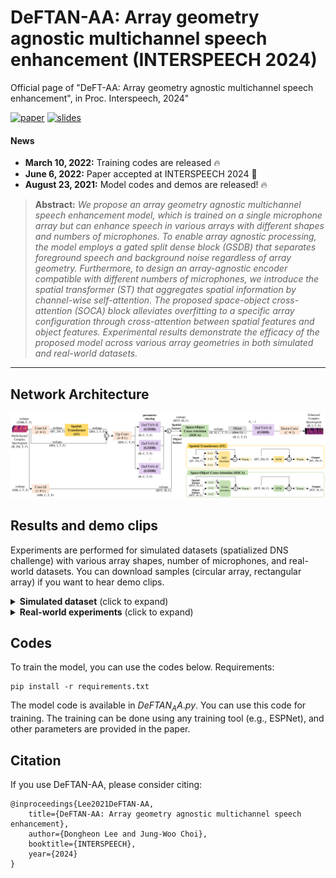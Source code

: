 # DeFTAN-AA: Array geometry agnostic multichannel speech enhancement (INTERSPEECH 2024)

Official page of "DeFT-AA: Array geometry agnostic multichannel speech enhancement", in Proc. Interspeech, 2024"

[![paper](https://img.shields.io/badge/Paper-Pdf-%3CCOLOR%3E.svg)](https://drive.google.com/file/d/1V-At97d8S8PyoD66rHIKIe-IcG5KpiN_/view?usp=drive_link)
[![slides](https://img.shields.io/badge/Presentation-Slides-B762C1)](https://docs.google.com/presentation/d/1hnu4qGVKGEVDufHMNMTuTKUJRM62Ld-5/edit?usp=drive_link&ouid=105609476270770897731&rtpof=true&sd=true)

#### News
- **March 10, 2022:** Training codes are released :fire:
- **June 6, 2022:** Paper accepted at INTERSPEECH 2024 :tada: 
- **August 23, 2021:** Model codes and demos are released! :fire:

> **Abstract:** *We propose an array geometry agnostic multichannel speech enhancement model, which is trained on a single microphone array but can enhance speech in various arrays with different shapes and numbers of microphones. To enable array agnostic processing, the model employs a gated split dense block (GSDB) that separates foreground speech and background noise regardless of array geometry. Furthermore, to design an array-agnostic encoder compatible with different numbers of microphones, we introduce the spatial transformer (ST) that aggregates spatial information by channel-wise self-attention. The proposed space-object cross-attention (SOCA) block alleviates overfitting to a specific array configuration through cross-attention between spatial features and object features. Experimental results demonstrate the efficacy of the proposed model across various array geometries in both simulated and real-world datasets.* 
<hr />

## Network Architecture

<img src = ./figure/Model.png>

## Results and demo clips

Experiments are performed for simulated datasets (spatialized DNS challenge) with various array shapes, number of microphones, and real-world datasets. You can download samples (circular array, rectangular array) if you want to hear demo clips.

<details>
<summary><strong>Simulated dataset</strong> (click to expand) </summary>
<imag src = ./figure/sim_results.PNG>
</details>

<details>
<summary><strong>Real-world experiments</strong> (click to expand) </summary>
<imag src = ./figure/Real_exp.png>
</details>

## Codes
To train the model, you can use the codes below.
Requirements:
```
pip install -r requirements.txt
```
The model code is available in $DeFTAN_AA.py$. You can use this code for training. The training can be done using any training tool (e.g., ESPNet), and other parameters are provided in the paper.

## Citation
If you use DeFTAN-AA, please consider citing:

    @inproceedings{Lee2021DeFTAN-AA,
        title={DeFTAN-AA: Array geometry agnostic multichannel speech enhancement}, 
        author={Dongheon Lee and Jung-Woo Choi},
        booktitle={INTERSPEECH},
        year={2024}
    }
